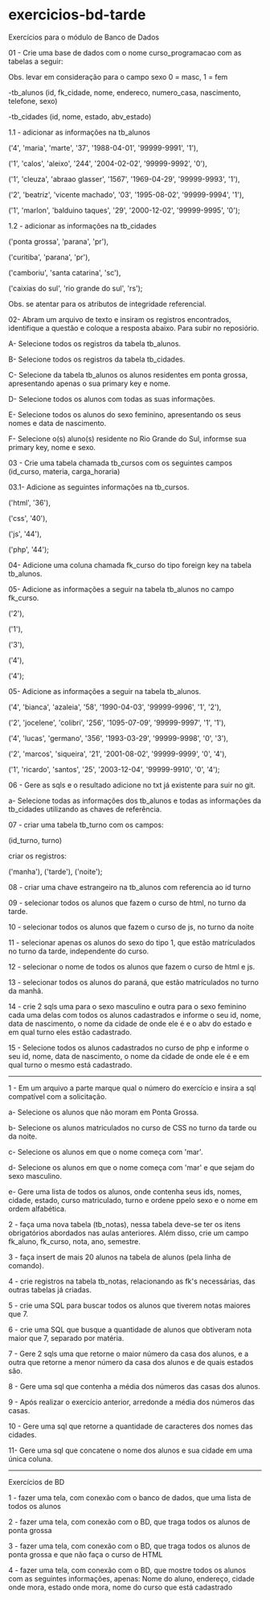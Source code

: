 # exercicios-bd-tarde
Exercícios para o módulo de Banco de Dados

01 - Crie uma base de dados com o nome curso_programacao com as tabelas a seguir:

Obs. levar em consideração para o campo sexo 0 = masc, 1 = fem

-tb_alunos (id, fk_cidade, nome, endereco, numero_casa, nascimento, telefone, sexo)

-tb_cidades (id, nome, estado, abv_estado)


1.1 - adicionar as informações na tb_alunos

('4', 'maria', 'marte', '37', '1988-04-01', '99999-9991', '1'),

('1', 'calos', 'aleixo', '244', '2004-02-02', '99999-9992', '0'),

('1', 'cleuza', 'abraao glasser', '1567', '1969-04-29', '99999-9993', '1'),

('2', 'beatriz', 'vicente machado', '03', '1995-08-02', '99999-9994', '1'),

('1', 'marlon', 'balduino taques', '29', '2000-12-02', '99999-9995', '0');


1.2 - adicionar as informações na tb_cidades

('ponta grossa', 'parana', 'pr'),

('curitiba', 'parana', 'pr'),

('camboriu', 'santa catarina', 'sc'),

('caixias do sul', 'rio grande do sul', 'rs');

Obs. se atentar para os atributos de integridade referencial.


02- Abram um arquivo de texto e insiram os registros encontrados, identifique a questão e coloque a resposta abaixo.
Para subir no reposiório.

A- Selecione todos os registros da tabela tb_alunos.

B- Selecione todos os registros da tabela tb_cidades.

C- Selecione da tabela tb_alunos os alunos residentes em ponta grossa, apresentando apenas o sua primary key e nome.

D- Selecione todos os alunos com todas as suas informações.

E- Selecione todos os alunos do sexo feminino, apresentando os seus nomes e data de nascimento.

F- Selecione o(s) aluno(s) residente no Rio Grande do Sul, informse sua primary key, nome e sexo.

03 - Crie uma tabela chamada tb_cursos com os seguintes campos
(id_curso, materia, carga_horaria)

03.1- Adicione as seguintes informações na tb_cursos.

('html', '36'),

('css', '40'),

('js', '44'),

('php', '44');

04- Adicione uma coluna chamada fk_curso do tipo foreign key na tabela tb_alunos.

05- Adicione as informações a seguir na tabela tb_alunos no campo fk_curso.

('2'),

('1'),

('3'),

('4'),

('4');

05- Adicione as informações a seguir na tabela tb_alunos.

('4', 'bianca', 'azaleia', '58', '1990-04-03', '99999-9996', '1', '2'),

('2', 'jocelene', 'colibri', '256', '1095-07-09', '99999-9997', '1', '1'),

('4', 'lucas', 'germano', '356', '1993-03-29', '99999-9998', '0', '3'),

('2', 'marcos', 'siqueira', '21', '2001-08-02', '99999-9999', '0', '4'),

('1', 'ricardo', 'santos', '25', '2003-12-04', '99999-9910', '0', '4');

06 - Gere as sqls e o resultado adicione no txt já existente para suir no git.

a- Selecione todas as informações dos tb_alunos e todas as informações da tb_cidades utilizando as chaves de referência.

07 - criar uma tabela tb_turno com os campos:

(id_turno, turno)

criar os registros:

('manha'),
('tarde'),
('noite');

08 - criar uma chave estrangeiro na tb_alunos com referencia ao id turno

09 - selecionar todos os alunos que fazem o curso de html, no turno da tarde.

10 - selecionar todos os alunos que fazem o curso de js, no turno da noite

11 - selecionar apenas os alunos do sexo do tipo 1, que estão matrículados no turno da tarde, independente do curso.

12 - selecionar o nome de todos os alunos que fazem o curso de html e js.

13 - selecionar todos os alunos do paraná, que estão matrículados no turno da manhã.

14 - crie 2 sqls uma para o sexo masculino e outra para o sexo feminino cada uma delas com todos os alunos cadastrados e informe o seu id, nome, data de nascimento, o nome da cidade de onde ele é e o abv do estado e em qual turno eles estão cadastrado.

15 - Selecione todos os alunos cadastrados no curso de php e informe o seu id, nome, data de nascimento, o nome da cidade de onde ele é e em qual turno o mesmo está cadastrado.

-------------------------------------------------------------------------------------------------------------------------------------------------------------------------

1 - Em um arquivo a parte marque qual o número do exercício e insira a sql compatível com a solicitação.

a- Selecione os alunos que não moram em Ponta Grossa. 

b- Selecione os alunos matriculados no curso de CSS no turno da tarde ou da noite.

c- Selecione os alunos em que o nome começa com 'mar'.

d- Selecione os alunos em que o nome começa com 'mar' e que sejam do sexo masculino.

e- Gere uma lista de todos os alunos, onde contenha seus ids, nomes, cidade, estado, curso matriculado, turno e ordene ppelo sexo e o nome em ordem alfabética.

2 - faça uma nova tabela (tb_notas), nessa tabela deve-se ter os itens obrigatórios abordados nas aulas anteriores. Além disso, crie um campo fk_aluno, fk_curso, nota, ano, semestre.

3 - faça insert de mais 20 alunos na tabela de alunos (pela linha de comando).

4 - crie registros na tabela tb_notas, relacionando as fk's necessárias, das outras tabelas já criadas.

5 - crie uma SQL para buscar todos os alunos que tiverem notas maiores que 7.

6 - crie uma SQL que busque a quantidade de alunos que obtiveram nota maior que 7, separado por matéria.

7 - Gere 2 sqls uma que retorne o maior número da casa dos alunos, e a outra que retorne a menor número da casa dos alunos e de quais estados são.

8 - Gere uma sql que contenha a média dos números das casas dos alunos.

9 - Após realizar o exercício anterior, arredonde a média dos números das casas.

10 - Gere uma sql que retorne a quantidade de caracteres dos nomes das cidades.

11- Gere uma sql que concatene o nome dos alunos e sua cidade em uma única coluna.

-----------------------------------------------------------------------------------------------------------------------------------------------------------------------

Exercícios de BD

1 - fazer uma tela, com conexão com o banco de dados, que uma lista de todos os alunos

2 - fazer uma tela, com conexão com o BD, que traga todos os alunos de ponta grossa

3 - fazer uma tela, com conexão com o BD, que traga todos os alunos de ponta grossa e que não faça o curso de HTML

4 - fazer uma tela, com conexão com o BD, que mostre todos os alunos com as seguintes informações, apenas: Nome do aluno, endereço, cidade onde mora, estado onde mora, nome do curso que está cadastrado


